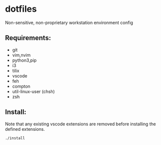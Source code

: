 # dotfiles
Non-sensitive, non-proprietary workstation environment config


## Requirements:
- git
- vim,nvim
- python3,pip
- i3
- tilix
- vscode
- feh
- compton
- util-linux-user (chsh)
- zsh


## Install:
Note that any existing vscode extensions are removed before installing the defined extensions.

`./install`
